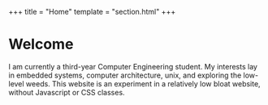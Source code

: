 +++
title = "Home"
template = "section.html"
+++

# Welcome

I am currently a third-year Computer Engineering student.
My interests lay in embedded systems, computer architecture, unix, and exploring the low-level weeds.
This website is an experiment in a relatively low bloat website, without Javascript or CSS classes.
